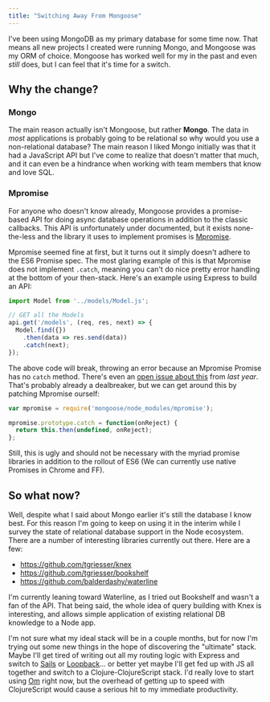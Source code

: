 ```yaml
---
title: "Switching Away From Mongoose"
---
```


I've been using MongoDB as my primary database for some time now. That means all new projects I created were running Mongo, and Mongoose was my ORM of choice. Mongoose has worked well for my in the past and even _still_ does, but I can feel that it's time for a switch.

## Why the change?

### Mongo

The main reason actually isn't Mongoose, but rather **Mongo**. The data in _most_ applications is probably going to be relational so why would you use a non-relational database? The main reason I liked Mongo initially was that it had a JavaScript API but I've come to realize that doesn't matter that much, and it can even be a hindrance when working with team members that know and love SQL.

### Mpromise

For anyone who doesn't know already, Mongoose provides a promise-based API for doing async database operations in addition to the classic callbacks. This API is unfortunately under documented, but it exists none-the-less and the library it uses to implement promises is [Mpromise][mpromise].

Mpromise seemed fine at first, but it turns out it simply doesn't adhere to the ES6 Promise spec. The most glaring example of this is that Mpromise does not implement `.catch`, meaning you can't do nice pretty error handling at the bottom of your then-stack. Here's an example using Express to build an API:

```js
import Model from '../models/Model.js';

// GET all the Models
api.get('/models', (req, res, next) => {
  Model.find({})
    .then(data => res.send(data))
    .catch(next);
});
```

The above code will break, throwing an error because an Mpromise Promise has no `catch` method. There's even an [open issue about this][issue] from _last year_. That's probably already a dealbreaker, but we can get around this by patching Mpromise ourself:

```js
var mpromise = require('mongoose/node_modules/mpromise');

mpromise.prototype.catch = function(onReject) {
  return this.then(undefined, onReject);
};
```

Still, this is ugly and should not be necessary with the myriad promise libraries in addition to the rollout of ES6 (We can currently use native Promises in Chrome and FF).

## So what now?

Well, despite what I said about Mongo earlier it's still the database I know best. For this reason I'm going to keep on using it in the interim while I survey the state of relational database support in the Node ecosystem. There are a number of interesting libraries currently out there. Here are a few:

* <https://github.com/tgriesser/knex>
* <https://github.com/tgriesser/bookshelf>
* <https://github.com/balderdashy/waterline>

I'm currently leaning toward Waterline, as I tried out Bookshelf and wasn't a fan of the API. That being said, the whole idea of query building with Knex is interesting, and allows simple application of existing relational DB knowledge to a Node app.

I'm not sure what my ideal stack will be in a couple months, but for now I'm trying out some new things in the hope of discovering the "ultimate" stack. Maybe I'll get tired of writing out all my routing logic with Express and switch to [Sails][sails] or [Loopback][loopback]... or better yet maybe I'll get fed up with JS all together and switch to a Clojure-ClojureScript stack. I'd really love to start using [Om][om] right now, but the overhead of getting up to speed with ClojureScript would cause a serious hit to my immediate productivity.

[mongoose]: https://github.com/Automattic/mongoose
[mpromise]: https://github.com/aheckmann/mpromise
[issue]: https://github.com/aheckmann/mpromise/issues/15
[loopback]: https://github.com/strongloop/loopback
[sails]: https://github.com/balderdashy/sails
[om]: https://github.com/omcljs/om
